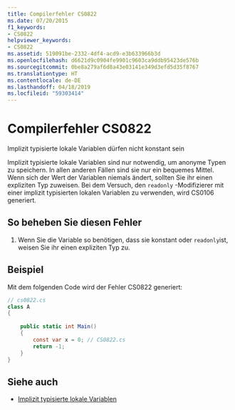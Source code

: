 ```yaml
---
title: Compilerfehler CS0822
ms.date: 07/20/2015
f1_keywords:
- CS0822
helpviewer_keywords:
- CS0822
ms.assetid: 519091be-2332-4df4-acd9-e3b633966b3d
ms.openlocfilehash: d6621d9c0904fe9901c9603ca9ddb95423de576b
ms.sourcegitcommit: 0be8a279af6d8a43e03141e349d3efd5d35f8767
ms.translationtype: HT
ms.contentlocale: de-DE
ms.lasthandoff: 04/18/2019
ms.locfileid: "59303414"
---
```

# <a name="compiler-error-cs0822"></a>Compilerfehler CS0822
Implizit typisierte lokale Variablen dürfen nicht konstant sein  
  
 Implizit typisierte lokale Variablen sind nur notwendig, um anonyme Typen zu speichern. In allen anderen Fällen sind sie nur ein bequemes Mittel. Wenn sich der Wert der Variablen niemals ändert, sollten Sie ihr einen expliziten Typ zuweisen. Bei dem Versuch, den `readonly` -Modifizierer mit einer implizit typisierten lokalen Variablen zu verwenden, wird CS0106 generiert.  
  
## <a name="to-correct-this-error"></a>So beheben Sie diesen Fehler  
  
1. Wenn Sie die Variable so benötigen, dass sie konstant oder `readonly`ist, weisen Sie ihr einen expliziten Typ zu.  
  
## <a name="example"></a>Beispiel  
 Mit dem folgenden Code wird der Fehler CS0822 generiert:  
  
```csharp  
// cs0822.cs  
class A  
{  
  
    public static int Main()  
    {  
        const var x = 0; // CS0822.cs  
        return -1;  
    }  
}  
```  
  
## <a name="see-also"></a>Siehe auch

- [Implizit typisierte lokale Variablen](../../csharp/programming-guide/classes-and-structs/implicitly-typed-local-variables.md)
